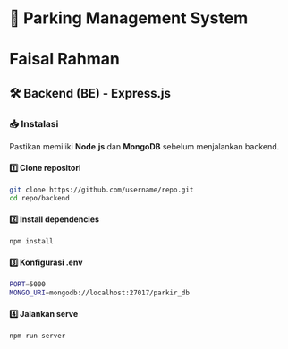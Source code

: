 # 🚗 Parking Management System
# Faisal Rahman
## 🛠 Backend (BE) - Express.js

### 📥 Instalasi
Pastikan memiliki **Node.js** dan **MongoDB** sebelum menjalankan backend.

#### 1️⃣ Clone repositori
```sh
git clone https://github.com/username/repo.git
cd repo/backend
```
#### 2️⃣ Install dependencies
```sh
npm install
```
#### 3️⃣ Konfigurasi .env
```sh
PORT=5000
MONGO_URI=mongodb://localhost:27017/parkir_db
```
#### 4️⃣ Jalankan serve
```sh
npm run server
```

